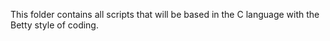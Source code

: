 This folder contains all scripts that will be based in the C language with the Betty style of coding.
